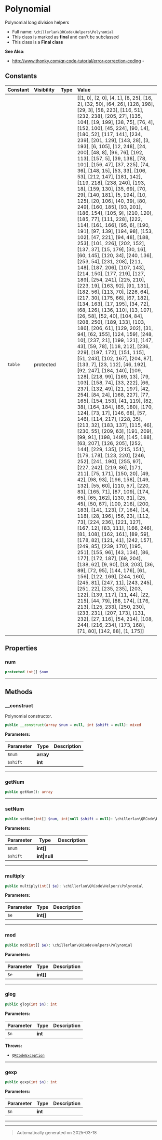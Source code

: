 
# Polynomial

Polynomial long division helpers



* Full name: `\chillerlan\QRCode\Helpers\Polynomial`
* This class is marked as **final** and can't be subclassed
* This class is a **Final class**

**See Also:**

* http://www.thonky.com/qr-code-tutorial/error-correction-coding - 


## Constants

| Constant | Visibility | Type | Value |
|:---------|:-----------|:-----|:------|
|`table`|protected| |[[1, 0], [2, 0], [4, 1], [8, 25], [16, 2], [32, 50], [64, 26], [128, 198], [29, 3], [58, 223], [116, 51], [232, 238], [205, 27], [135, 104], [19, 199], [38, 75], [76, 4], [152, 100], [45, 224], [90, 14], [180, 52], [117, 141], [234, 239], [201, 129], [143, 28], [3, 193], [6, 105], [12, 248], [24, 200], [48, 8], [96, 76], [192, 113], [157, 5], [39, 138], [78, 101], [156, 47], [37, 225], [74, 36], [148, 15], [53, 33], [106, 53], [212, 147], [181, 142], [119, 218], [238, 240], [193, 18], [159, 130], [35, 69], [70, 29], [140, 181], [5, 194], [10, 125], [20, 106], [40, 39], [80, 249], [160, 185], [93, 201], [186, 154], [105, 9], [210, 120], [185, 77], [111, 228], [222, 114], [161, 166], [95, 6], [190, 191], [97, 139], [194, 98], [153, 102], [47, 221], [94, 48], [188, 253], [101, 226], [202, 152], [137, 37], [15, 179], [30, 16], [60, 145], [120, 34], [240, 136], [253, 54], [231, 208], [211, 148], [187, 206], [107, 143], [214, 150], [177, 219], [127, 189], [254, 241], [225, 210], [223, 19], [163, 92], [91, 131], [182, 56], [113, 70], [226, 64], [217, 30], [175, 66], [67, 182], [134, 163], [17, 195], [34, 72], [68, 126], [136, 110], [13, 107], [26, 58], [52, 40], [104, 84], [208, 250], [189, 133], [103, 186], [206, 61], [129, 202], [31, 94], [62, 155], [124, 159], [248, 10], [237, 21], [199, 121], [147, 43], [59, 78], [118, 212], [236, 229], [197, 172], [151, 115], [51, 243], [102, 167], [204, 87], [133, 7], [23, 112], [46, 192], [92, 247], [184, 140], [109, 128], [218, 99], [169, 13], [79, 103], [158, 74], [33, 222], [66, 237], [132, 49], [21, 197], [42, 254], [84, 24], [168, 227], [77, 165], [154, 153], [41, 119], [82, 38], [164, 184], [85, 180], [170, 124], [73, 17], [146, 68], [57, 146], [114, 217], [228, 35], [213, 32], [183, 137], [115, 46], [230, 55], [209, 63], [191, 209], [99, 91], [198, 149], [145, 188], [63, 207], [126, 205], [252, 144], [229, 135], [215, 151], [179, 178], [123, 220], [246, 252], [241, 190], [255, 97], [227, 242], [219, 86], [171, 211], [75, 171], [150, 20], [49, 42], [98, 93], [196, 158], [149, 132], [55, 60], [110, 57], [220, 83], [165, 71], [87, 109], [174, 65], [65, 162], [130, 31], [25, 45], [50, 67], [100, 216], [200, 183], [141, 123], [7, 164], [14, 118], [28, 196], [56, 23], [112, 73], [224, 236], [221, 127], [167, 12], [83, 111], [166, 246], [81, 108], [162, 161], [89, 59], [178, 82], [121, 41], [242, 157], [249, 85], [239, 170], [195, 251], [155, 96], [43, 134], [86, 177], [172, 187], [69, 204], [138, 62], [9, 90], [18, 203], [36, 89], [72, 95], [144, 176], [61, 156], [122, 169], [244, 160], [245, 81], [247, 11], [243, 245], [251, 22], [235, 235], [203, 122], [139, 117], [11, 44], [22, 215], [44, 79], [88, 174], [176, 213], [125, 233], [250, 230], [233, 231], [207, 173], [131, 232], [27, 116], [54, 214], [108, 244], [216, 234], [173, 168], [71, 80], [142, 88], [1, 175]]|

## Properties


### num



```php
protected int[] $num
```






***

## Methods


### __construct

Polynomial constructor.

```php
public __construct(array $num = null, int $shift = null): mixed
```








**Parameters:**

| Parameter | Type | Description |
|-----------|------|-------------|
| `$num` | **array** |  |
| `$shift` | **int** |  |





***

### getNum



```php
public getNum(): array
```












***

### setNum



```php
public setNum(int[] $num, int|null $shift = null): \chillerlan\QRCode\Helpers\Polynomial
```








**Parameters:**

| Parameter | Type | Description |
|-----------|------|-------------|
| `$num` | **int[]** |  |
| `$shift` | **int&#124;null** |  |





***

### multiply



```php
public multiply(int[] $e): \chillerlan\QRCode\Helpers\Polynomial
```








**Parameters:**

| Parameter | Type | Description |
|-----------|------|-------------|
| `$e` | **int[]** |  |





***

### mod



```php
public mod(int[] $e): \chillerlan\QRCode\Helpers\Polynomial
```








**Parameters:**

| Parameter | Type | Description |
|-----------|------|-------------|
| `$e` | **int[]** |  |





***

### glog



```php
public glog(int $n): int
```








**Parameters:**

| Parameter | Type | Description |
|-----------|------|-------------|
| `$n` | **int** |  |




**Throws:**

- [`QRCodeException`](../QRCodeException.md)



***

### gexp



```php
public gexp(int $n): int
```








**Parameters:**

| Parameter | Type | Description |
|-----------|------|-------------|
| `$n` | **int** |  |





***


***
> Automatically generated on 2025-03-18
